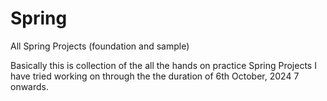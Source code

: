 # Spring
 All Spring Projects (foundation and sample)

Basically this is collection of the all the hands on practice Spring Projects I have tried working on 
through the the duration of 6th October, 2024 7 onwards.
